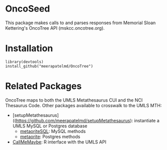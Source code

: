 # OncoSeed 

This package makes calls to and parses responses from Memorial Sloan Kettering's OncoTree API (mskcc.oncotree.org).   


# Installation  

```  
library(devtools)  
install_github("meerapatelmd/OncoTree")  
```  

# Related Packages  

OncoTree maps to both the UMLS Metathesaurus CUI and the NCI Thesaurus Code. Other packages available to crosswalk to the UMLS MTH:  
* [setupMetathesaurus]((https://github.com/meerapatelmd/setupMetathesaurus): instantiate a UMLS MySQL or Postgres database    
    - [metaoriteSQL](https://github.com/meerapatelmd/metaoriteSQL): MySQL methods   
    - [metaorite](https://github.com/meerapatelmd/metaorite): Postgres methods   
* [CallMeMaybe](https://github.com/meerapatelmd/CallMeMaybe): R interface with the UMLS API   

